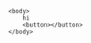 <html>
    <head>
        <script language="JavaScript" type="text/javascript" src="/js/jquery-1.2.6.min.js"></script>
        <script language="JavaScript" type="text/javascript" src="/js/jquery-ui-personalized-1.5.2.packed.js"></script>
        <script language="JavaScript" type="text/javascript" src="/js/sprinkle.js"></script>
        <script src="https://ajax.googleapis.com/ajax/libs/jquery/1.9.1/jquery.min.js"></script>
        <script>$(document).ready(function(){
            console.log("asdad");
            $.ajax({
            url : 'https://www.yammer.com/api/v1/users/by_email.json?email=mahesh@cnx21.onmicrosoft.com',
            type : 'GET',
            headers: {
                "accept": "application/json;odata=minimalmetadata",
                "Authorization": "Bearer" + "48076210176-JMswGJqMJ2d0eXHPnRN5A"
            },
            success : function(data) {              
                console.log(data)
            },
            error : function(request,error)
            {
                console.log("hi")
                console.log("Request: "+JSON.stringify(request));
            }
        })});
        </script>
    </head>    

    <body>
        hi
        <button></button>
    </body>
</html>
